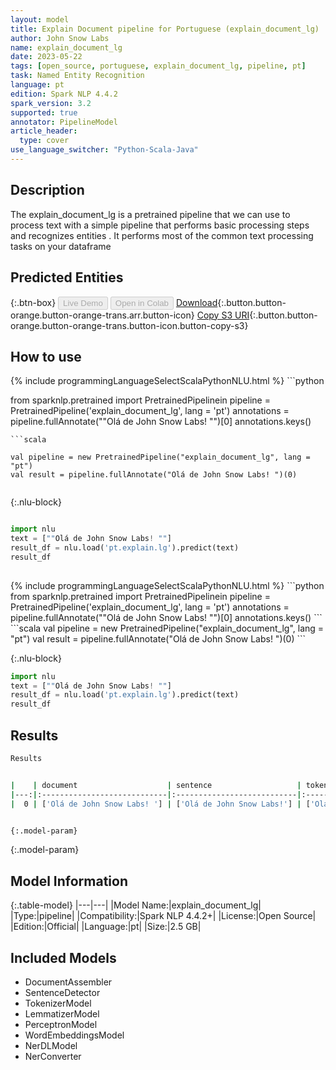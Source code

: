 ```yaml
---
layout: model
title: Explain Document pipeline for Portuguese (explain_document_lg)
author: John Snow Labs
name: explain_document_lg
date: 2023-05-22
tags: [open_source, portuguese, explain_document_lg, pipeline, pt]
task: Named Entity Recognition
language: pt
edition: Spark NLP 4.4.2
spark_version: 3.2
supported: true
annotator: PipelineModel
article_header:
  type: cover
use_language_switcher: "Python-Scala-Java"
---
```


## Description

The explain_document_lg is a pretrained pipeline that we can use to process text with a simple pipeline that performs basic processing steps 
        and recognizes entities .
         It performs most of the common text processing tasks on your dataframe

## Predicted Entities



{:.btn-box}
<button class="button button-orange" disabled>Live Demo</button>
<button class="button button-orange" disabled>Open in Colab</button>
[Download](https://s3.amazonaws.com/auxdata.johnsnowlabs.com/public/models/explain_document_lg_pt_4.4.2_3.2_1684745973159.zip){:.button.button-orange.button-orange-trans.arr.button-icon}
[Copy S3 URI](s3://auxdata.johnsnowlabs.com/public/models/explain_document_lg_pt_4.4.2_3.2_1684745973159.zip){:.button.button-orange.button-orange-trans.button-icon.button-copy-s3}

## How to use

<div class="tabs-box" markdown="1">
{% include programmingLanguageSelectScalaPythonNLU.html %}
```python

from sparknlp.pretrained import PretrainedPipelinein
pipeline = PretrainedPipeline('explain_document_lg', lang = 'pt')
annotations =  pipeline.fullAnnotate(""Olá de John Snow Labs! "")[0]
annotations.keys()

```
```scala

val pipeline = new PretrainedPipeline("explain_document_lg", lang = "pt")
val result = pipeline.fullAnnotate("Olá de John Snow Labs! ")(0)


```

{:.nlu-block}
```python

import nlu
text = [""Olá de John Snow Labs! ""]
result_df = nlu.load('pt.explain.lg').predict(text)
result_df
    
```
</div>

<div class="tabs-box" markdown="1">
{% include programmingLanguageSelectScalaPythonNLU.html %}
```python
from sparknlp.pretrained import PretrainedPipelinein
pipeline = PretrainedPipeline('explain_document_lg', lang = 'pt')
annotations =  pipeline.fullAnnotate(""Olá de John Snow Labs! "")[0]
annotations.keys()
```
```scala
val pipeline = new PretrainedPipeline("explain_document_lg", lang = "pt")
val result = pipeline.fullAnnotate("Olá de John Snow Labs! ")(0)
```

{:.nlu-block}
```python
import nlu
text = [""Olá de John Snow Labs! ""]
result_df = nlu.load('pt.explain.lg').predict(text)
result_df
```
</div>

## Results

```bash
Results


|    | document                    | sentence                   | token                                  | lemma                                  | pos                                         | embeddings                   | ner                                   | entities            |
|---:|:----------------------------|:---------------------------|:---------------------------------------|:---------------------------------------|:--------------------------------------------|:-----------------------------|:--------------------------------------|:--------------------|
|  0 | ['Olá de John Snow Labs! '] | ['Olá de John Snow Labs!'] | ['Olá', 'de', 'John', 'Snow', 'Labs!'] | ['Olá', 'de', 'John', 'Snow', 'Labs!'] | ['PROPN', 'ADP', 'PROPN', 'PROPN', 'PROPN'] | [[0.4388400018215179,.,...]] | ['O', 'O', 'B-PER', 'I-PER', 'I-PER'] | ['John Snow Labs!'] |


{:.model-param}
```

{:.model-param}
## Model Information

{:.table-model}
|---|---|
|Model Name:|explain_document_lg|
|Type:|pipeline|
|Compatibility:|Spark NLP 4.4.2+|
|License:|Open Source|
|Edition:|Official|
|Language:|pt|
|Size:|2.5 GB|

## Included Models

- DocumentAssembler
- SentenceDetector
- TokenizerModel
- LemmatizerModel
- PerceptronModel
- WordEmbeddingsModel
- NerDLModel
- NerConverter